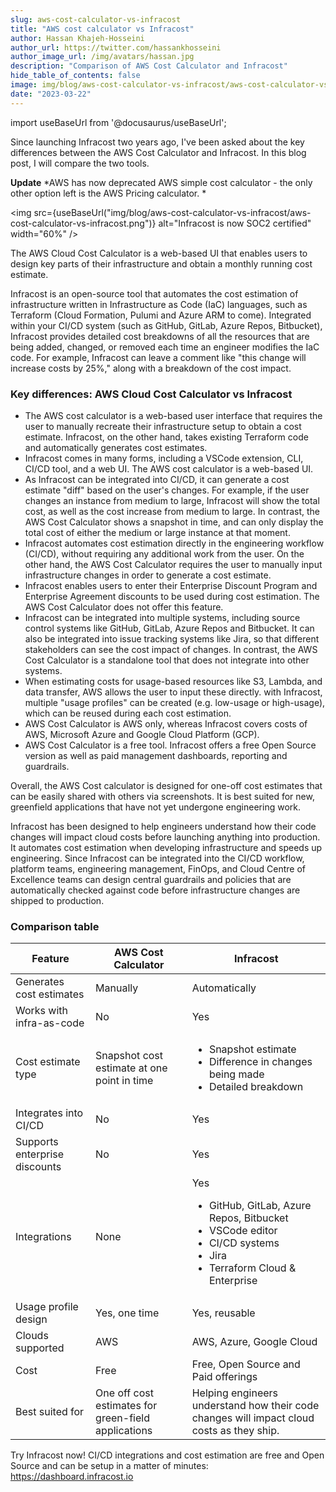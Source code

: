 ```yaml
---
slug: aws-cost-calculator-vs-infracost
title: "AWS cost calculator vs Infracost"
author: Hassan Khajeh-Hosseini
author_url: https://twitter.com/hassankhosseini
author_image_url: /img/avatars/hassan.jpg
description: "Comparison of AWS Cost Calculator and Infracost"
hide_table_of_contents: false
image: img/blog/aws-cost-calculator-vs-infracost/aws-cost-calculator-vs-infracost.png
date: "2023-03-22"
---
```


import useBaseUrl from '@docusaurus/useBaseUrl';

Since launching Infracost two years ago, I've been asked about the key differences between the AWS Cost Calculator and Infracost. In this blog post, I will compare the two tools.

<!--truncate-->

**Update** *AWS has now deprecated AWS simple cost calculator - the only other option left is the AWS Pricing calculator. *

<img src={useBaseUrl("img/blog/aws-cost-calculator-vs-infracost/aws-cost-calculator-vs-infracost.png")} alt="Infracost is now SOC2 certified" width="60%" />

The AWS Cloud Cost Calculator is a web-based UI that enables users to design key parts of their infrastructure and obtain a monthly running cost estimate.

Infracost is an open-source tool that automates the cost estimation of infrastructure written in Infrastructure as Code (IaC) languages, such as Terraform (Cloud Formation, Pulumi and Azure ARM to come). Integrated within your CI/CD system (such as GitHub, GitLab, Azure Repos, Bitbucket), Infracost provides detailed cost breakdowns of all the resources that are being added, changed, or removed each time an engineer modifies the IaC code. For example, Infracost can leave a comment like "this change will increase costs by 25%," along with a breakdown of the cost impact.

### Key differences: AWS Cloud Cost Calculator vs Infracost

- The AWS cost calculator is a web-based user interface that requires the user to manually recreate their infrastructure setup to obtain a cost estimate. Infracost, on the other hand, takes existing Terraform code and automatically generates cost estimates.
- Infracost comes in many forms, including a VSCode extension, CLI, CI/CD tool, and a web UI. The AWS cost calculator is a web-based UI.
- As Infracost can be integrated into CI/CD, it can generate a cost estimate "diff" based on the user's changes. For example, if the user changes an instance from medium to large, Infracost will show the total cost, as well as the cost increase from medium to large. In contrast, the AWS Cost Calculator shows a snapshot in time, and can only display the total cost of either the medium or large instance at that moment.
- Infracost automates cost estimation directly in the engineering workflow (CI/CD), without requiring any additional work from the user. On the other hand, the AWS Cost Calculator requires the user to manually input infrastructure changes in order to generate a cost estimate.
- Infracost enables users to enter their Enterprise Discount Program and Enterprise Agreement discounts to be used during cost estimation. The AWS Cost Calculator does not offer this feature.
- Infracost can be integrated into multiple systems, including source control systems like GitHub, GitLab, Azure Repos and Bitbucket. It can also be integrated into issue tracking systems like Jira, so that different stakeholders can see the cost impact of changes. In contrast, the AWS Cost Calculator is a standalone tool that does not integrate into other systems.
- When estimating costs for usage-based resources like S3, Lambda, and data transfer, AWS allows the user to input these directly. with Infracost, multiple "usage profiles" can be created (e.g. low-usage or high-usage), which can be reused during each cost estimation.
- AWS Cost Calculator is AWS only, whereas Infracost covers costs of AWS, Microsoft Azure and Google Cloud Platform (GCP).
- AWS Cost Calculator is a free tool. Infracost offers a free Open Source version as well as paid management dashboards, reporting and guardrails.

Overall, the AWS Cost calculator is designed for one-off cost estimates that can be easily shared with others via screenshots. It is best suited for new, greenfield applications that have not yet undergone engineering work.

Infracost has been designed to help engineers understand how their code changes will impact cloud costs before launching anything into production. It automates cost estimation when developing infrastructure and speeds up engineering. Since Infracost can be integrated into the CI/CD workflow, platform teams, engineering management, FinOps, and Cloud Centre of Excellence teams can design central guardrails and policies that are automatically checked against code before infrastructure changes are shipped to production.

### Comparison table


| Feature     | AWS Cost Calculator | Infracost |
| ----------- | ------------------- | --------- |
| Generates cost estimates      | Manually       | Automatically |
|  Works with infra-as-code  | No | Yes |
|  Cost estimate type  | Snapshot cost estimate at one point in time | <ul><li>Snapshot estimate</li><li>Difference in changes being made</li><li>Detailed breakdown</li></ul>|
|  Integrates into CI/CD  | No | Yes |
|  Supports enterprise discounts  | No | Yes |
|  Integrations  | None | Yes<ul><li>GitHub, GitLab, Azure Repos, Bitbucket</li><li>VSCode editor</li><li>CI/CD systems</li><li>Jira</li><li>Terraform Cloud & Enterprise</li></ul> |
|  Usage profile design  | Yes, one time | Yes, reusable |
|  Clouds supported  | AWS | AWS, Azure, Google Cloud |
|  Cost  | Free | Free, Open Source and Paid offerings |
|  Best suited for  | One off cost estimates for green-field applications | Helping engineers understand how their code changes will impact cloud costs as they ship. |

Try Infracost now! CI/CD integrations and cost estimation are free and Open Source and can be setup in a matter of minutes: https://dashboard.infracost.io

